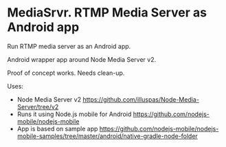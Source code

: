 # MediaSrvr. RTMP Media Server as Android app

Run RTMP media server as an Android app.

Android wrapper app around Node Media Server v2.

Proof of concept works. Needs clean-up.

Uses:
- Node Media Server v2 https://github.com/illuspas/Node-Media-Server/tree/v2
- Runs it using Node.js mobile for Android https://github.com/nodejs-mobile/nodejs-mobile
- App is based on sample app https://github.com/nodejs-mobile/nodejs-mobile-samples/tree/master/android/native-gradle-node-folder
